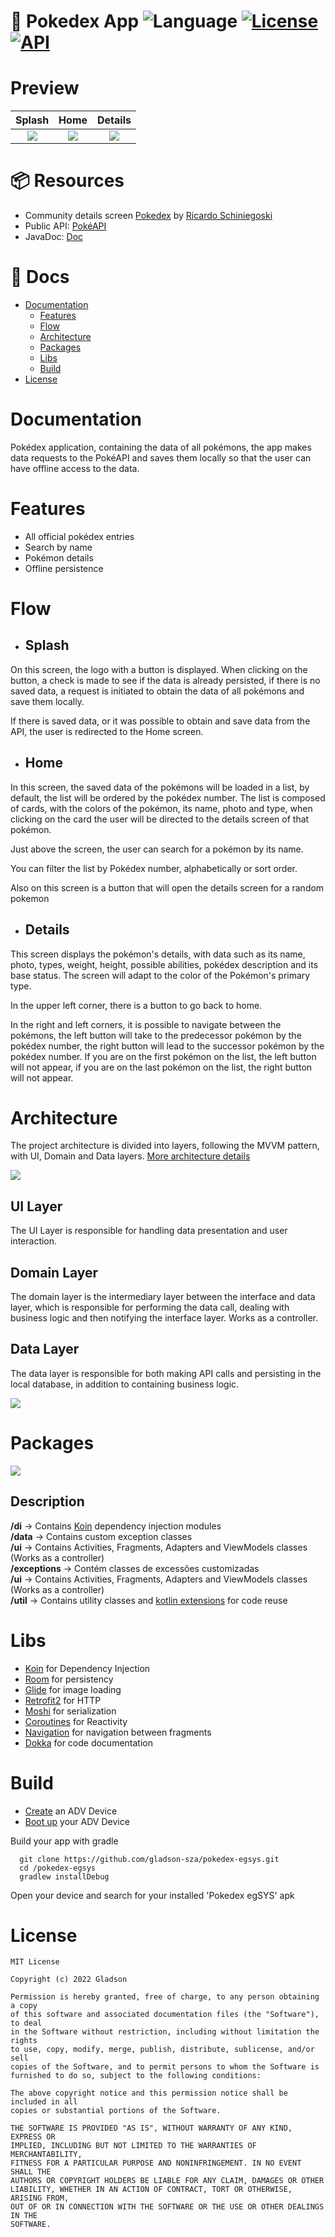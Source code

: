 # 📱 Pokedex App ![Language](https://img.shields.io/badge/language-Kotlin-orange.svg) [![License](https://img.shields.io/badge/license-Mit-blue.svg)](https://github.com/gladson-sza/pokedex-egsys/blob/master/LICENSE) [![API](https://img.shields.io/badge/API-21%2B-brightgreen.svg?style=flat)](https://android-arsenal.com/api?level=21)

# Preview
  Splash    |         Home      |       Details        |
:-------------------------:|:-------------------------:|:-------------------------:
![](https://github.com/gladson-sza/pokedex-egsys/blob/master/documents/screen_shot_splash.png)  |  ![](https://github.com/gladson-sza/pokedex-egsys/blob/master/documents/screen_shot_home.png) | ![](https://github.com/gladson-sza/pokedex-egsys/blob/master/documents/screen_shot_details.png)

# 📦 Resources

* Community details screen [Pokedex](https://www.figma.com/community/file/979132880663340794) by [Ricardo Schiniegoski](https://www.figma.com/@ricardohs)  
* Public API: [PokéAPI](https://pokeapi.co/) 
* JavaDoc: [Doc](https://github.com/gladson-sza/pokedex-egsys/blob/master/documents/javadoc/index.md)

# 📄 Docs

* [Documentation](#documentation)
  * [Features](#features)
  * [Flow](#flow)
  * [Architecture](#architecture)
  * [Packages](#packages)
  * [Libs](#libs)
  * [Build](#build)
* [License](#license)

# Documentation
Pokédex application, containing the data of all pokémons, the app makes data requests to the PokéAPI and saves them locally so that the user can have offline access to the data.

# Features
* All official pokédex entries
* Search by name
* Pokémon details
* Offline persistence

# Flow

* ## Splash
On this screen, the logo with a button is displayed. When clicking on the button, a check is made to see if the data is already persisted, if there is no saved data, a request is initiated to obtain the data of all pokémons and save them locally.

If there is saved data, or it was possible to obtain and save data from the API, the user is redirected to the Home screen.

* ## Home
In this screen, the saved data of the pokémons will be loaded in a list, by default, the list will be ordered by the pokédex number. The list is composed of cards, with the colors of the pokémon, its name, photo and type, when clicking on the card the user will be directed to the details screen of that pokémon.

Just above the screen, the user can search for a pokémon by its name.

You can filter the list by Pokédex number, alphabetically or sort order.

Also on this screen is a button that will open the details screen for a random pokemon

* ## Details
This screen displays the pokémon's details, with data such as its name, photo, types, weight, height, possible abilities, pokédex description and its base status. The screen will adapt to the color of the Pokémon's primary type.

In the upper left corner, there is a button to go back to home.

In the right and left corners, it is possible to navigate between the pokémons, the left button will take to the predecessor pokémon by the pokédex number, the right button will lead to the successor pokémon by the pokédex number. If you are on the first pokémon on the list, the left button will not appear, if you are on the last pokémon on the list, the right button will not appear.

# Architecture
The project architecture is divided into layers, following the MVVM pattern, with UI, Domain and Data layers. [More architecture details](https://developer.android.com/jetpack/guide)

![](https://github.com/gladson-sza/pokedex-egsys/blob/master/documents/layer_diagram.png) 

## UI Layer
The UI Layer is responsible for handling data presentation and user interaction.

## Domain Layer
The domain layer is the intermediary layer between the interface and data layer, which is responsible for performing the data call, dealing with business logic and then notifying the interface layer. Works as a controller.

## Data Layer
The data layer is responsible for both making API calls and persisting in the local database, in addition to containing business logic.

![](https://github.com/gladson-sza/pokedex-egsys/blob/master/documents/data_diagram.png)

# Packages
![](https://github.com/gladson-sza/pokedex-egsys/blob/master/documents/packages.png) 

## Description

**/di** &rarr; Contains [Koin](https://insert-koin.io/) dependency injection modules  
**/data** &rarr; Contains custom exception classes  
**/ui** &rarr; Contains Activities, Fragments, Adapters and ViewModels classes (Works as a controller)  
**/exceptions** &rarr; Contém classes de excessões customizadas  
**/ui** &rarr; Contains Activities, Fragments, Adapters and ViewModels classes (Works as a controller)  
**/util** &rarr; Contains utility classes and [kotlin extensions](https://kotlinlang.org/docs/extensions.html) for code reuse

# Libs
* [Koin](https://insert-koin.io/) for Dependency Injection
* [Room](https://developer.android.com/training/data-storage/room) for persistency
* [Glide](https://github.com/bumptech/glide) for image loading
* [Retrofit2](https://square.github.io/retrofit/) for HTTP
* [Moshi](https://github.com/square/moshi) for serialization
* [Coroutines](https://developer.android.com/kotlin/coroutines) for Reactivity
* [Navigation](https://developer.android.com/guide/navigation) for navigation between fragments
* [Dokka](https://github.com/Kotlin/dokka) for code documentation

# Build

* [Create](https://developer.android.com/studio/run/managing-avds#createavd) an ADV Device
* [Boot up](https://developer.android.com/studio/run/managing-avds#emulator) your ADV Device


Build your app with gradle
```shell
  git clone https://github.com/gladson-sza/pokedex-egsys.git
  cd /pokedex-egsys
  gradlew installDebug
```
Open your device and search for your installed 'Pokedex egSYS' apk

# License

    MIT License

    Copyright (c) 2022 Gladson

    Permission is hereby granted, free of charge, to any person obtaining a copy
    of this software and associated documentation files (the "Software"), to deal
    in the Software without restriction, including without limitation the rights
    to use, copy, modify, merge, publish, distribute, sublicense, and/or sell
    copies of the Software, and to permit persons to whom the Software is
    furnished to do so, subject to the following conditions:

    The above copyright notice and this permission notice shall be included in all
    copies or substantial portions of the Software.

    THE SOFTWARE IS PROVIDED "AS IS", WITHOUT WARRANTY OF ANY KIND, EXPRESS OR
    IMPLIED, INCLUDING BUT NOT LIMITED TO THE WARRANTIES OF MERCHANTABILITY,
    FITNESS FOR A PARTICULAR PURPOSE AND NONINFRINGEMENT. IN NO EVENT SHALL THE
    AUTHORS OR COPYRIGHT HOLDERS BE LIABLE FOR ANY CLAIM, DAMAGES OR OTHER
    LIABILITY, WHETHER IN AN ACTION OF CONTRACT, TORT OR OTHERWISE, ARISING FROM,
    OUT OF OR IN CONNECTION WITH THE SOFTWARE OR THE USE OR OTHER DEALINGS IN THE
    SOFTWARE.
